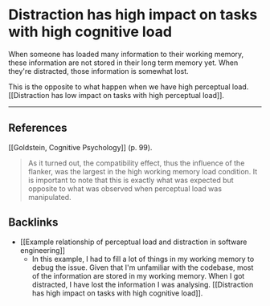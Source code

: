 # Distraction has high impact on tasks with high cognitive load
When someone has loaded many information to their working memory, these information are not stored in their long term memory yet. When they're distracted, those information is somewhat lost.

This is the opposite to what happen when we have high perceptual load. [[Distraction has low impact on tasks with high perceptual load]].

---
## References
[[Goldstein, Cognitive Psychology]] (p. 99).
> As it turned out, the compatibility effect, thus the influence of the flanker, was the largest in the high working memory load condition. It is important to note that this is exactly what was expected but opposite to what was observed when perceptual load was manipulated.

## Backlinks
* [[Example relationship of perceptual load and distraction in software engineering]]
	* In this example, I had to fill a lot of things in my working memory to debug the issue. Given that I'm unfamiliar with the codebase, most of the information are stored in my working memory. When I got distracted, I have lost the information I was analysing. [[Distraction has high impact on tasks with high cognitive load]].

<!-- #evergreen -->

<!-- {BearID:1688BE1C-87D1-40A5-9924-5B663DE52F19-81026-00000C24635ECBD5} -->
